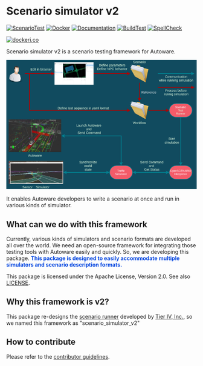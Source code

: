 # Scenario simulator v2

[![ScenarioTest](https://github.com/tier4/scenario_simulator_v2-docs/actions/workflows/ScenarioTest.yaml/badge.svg)](https://github.com/tier4/scenario_simulator_v2-docs/actions/workflows/ScenarioTest.yaml)
[![Docker](https://github.com/tier4/scenario_simulator_v2-docs/actions/workflows/Docker.yaml/badge.svg)](https://github.com/tier4/scenario_simulator_v2-docs/actions/workflows/Docker.yaml)
[![Documentation](https://github.com/tier4/scenario_simulator_v2-docs/actions/workflows/Documentation.yaml/badge.svg)](https://github.com/tier4/scenario_simulator_v2-docs/actions/workflows/Documentation.yaml)
[![BuildTest](https://github.com/tier4/scenario_simulator_v2-docs/actions/workflows/Build.yaml/badge.svg)](https://github.com/tier4/scenario_simulator_v2-docs/actions/workflows/Build.yaml)
[![SpellCheck](https://github.com/tier4/scenario_simulator_v2-docs/actions/workflows/SpellCheck.yaml/badge.svg)](https://github.com/tier4/scenario_simulator_v2-docs/actions/workflows/SpellCheck.yaml)

[![dockeri.co](https://dockeri.co/image/tier4/scenario_simulator_v2)](https://hub.docker.com/r/tier4/scenario_simulator_v2)

Scenario simulator v2 is a scenario testing framework for Autoware.

![Scenario Testing Framework](image/what_is_scenario_testing_framework.png "what is scenario testing framework")

It enables Autoware developers to write a scenario at once and run in various kinds of simulator.

## What can we do with this framework

Currently, various kinds of simulators and scenario formats are developed all over the world.
We need an open-source framework for integrating those testing tools with Autoware easily and quickly.
So, we are developing this package.
<font color="#065479E">**This package is designed to easily accommodate multiple simulators and scenario description formats.**</font>

This package is licensed under the Apache License, Version 2.0.
See also [LICENSE](LICENSE).

## Why this framework is v2?

This package re-designs the [scenario runner](https://github.com/tier4/scenario_runner.iv.universe) developed by [Tier IV, Inc.](https://tier4.jp/en/), so we named this framework as "scenario_simulator_v2"

## How to contribute

Please refer to the [contributor guidelines](etc/HowToContribute.md).
